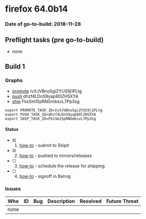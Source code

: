 # firefox 64.0b14

### Date of go-to-build: 2018-11-28

## Preflight tasks (pre go-to-build)
- none

## Build 1  

### Graphs
* [promote](https://tools.taskcluster.net/push-inspector/#/IvXJVBnoSgiZYUS9j1PLtg) IvXJVBnoSgiZYUS9j1PLtg
* [push](https://tools.taskcluster.net/push-inspector/#/dhzf4LDnS9yap80lZH5XYA) dhzf4LDnS9yap80lZH5XYA
* [ship](https://tools.taskcluster.net/push-inspector/#/FksSm15pRNGmbsvL7Pp3sg) FksSm15pRNGmbsvL7Pp3sg
```
export PROMOTE_TASK_ID=IvXJVBnoSgiZYUS9j1PLtg
export PUSH_TASK_ID=dhzf4LDnS9yap80lZH5XYA
export SHIP_TASK_ID=FksSm15pRNGmbsvL7Pp3sg
```


#### Status
- [x] 1.  [how-to](https://wiki.mozilla.org/Release:Release_Automation_on_Mercurial:Starting_a_Release#Submit_to_Ship_It)  - submit to Shipit
- [x] 2.  [how-to](https://github.com/mozilla-releng/releasewarrior-2.0/blob/master/docs/release-promotion/desktop/howto.md#push-artifacts-to-releases-directory)  - pushed to mirrors/releases
- [ ] 3.  [how-to](https://github.com/mozilla-releng/releasewarrior-2.0/blob/master/docs/release-promotion/desktop/howto.md#ship-the-release)  - schedule the release for shipping
- [ ] 4.  [how-to](https://github.com/mozilla-releng/releasewarrior-2.0/blob/master/docs/release-promotion/desktop/howto.md#obtain-sign-offs-for-changes)  - signoff in Balrog

### Issues
| Who                 | ID               | Bug                                                                 | Description                | Resolved                | Future Threat                |
| ------------------- | ---------------- | ------------------------------------------------------------------- | -------------------------- | ----------------------- | ---------------------------- |
| none | | | | | |

